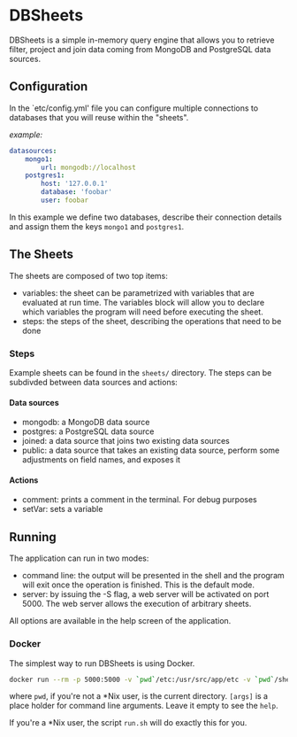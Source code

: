 # DBSheets

DBSheets is a simple in-memory query engine that allows you to retrieve filter, project and join data coming from
MongoDB and PostgreSQL data sources.

## Configuration

In the `etc/config.yml' file you can configure multiple connections to databases that you will reuse within the "sheets".

*example:*

```yaml
datasources:
    mongo1:
        url: mongodb://localhost
    postgres1:
        host: '127.0.0.1'
        database: 'foobar'
        user: foobar
```

In this example we define two databases, describe their connection details and assign them the keys `mongo1` and `postgres1`.

## The Sheets

The sheets are composed of two top items:

* variables: the sheet can be parametrized with variables that are evaluated at run time. The variables block will allow you to declare which variables the program will need before executing the sheet.
* steps: the steps of the sheet, describing the operations that need to be done

### Steps

Example sheets can be found in the `sheets/` directory.
The steps can be subdivded between data sources and actions:

#### Data sources

* mongodb: a MongoDB data source
* postgres: a PostgreSQL data source
* joined: a data source that joins two existing data sources
* public: a data source that takes an existing data source, perform some adjustments on field names, and exposes it

#### Actions

* comment: prints a comment in the terminal. For debug purposes
* setVar: sets a variable

## Running

The application can run in two modes:

* command line: the output will be presented in the shell and the program will exit once the operation is finished. This is the default mode.
* server: by issuing the -S flag, a web server will be activated on port 5000. The web server allows the execution of arbitrary sheets.

All options are available in the help screen of the application.

### Docker

The simplest way to run DBSheets is using Docker.

```sh
docker run --rm -p 5000:5000 -v `pwd`/etc:/usr/src/app/etc -v `pwd`/sheets:/usr/src/app/sheets -ti theirish81/dbsheets [args]
```

where `pwd`, if you're not a *Nix user, is the current directory. `[args]` is a place holder for command line arguments. Leave it empty to see the `help`.

If you're a *Nix user, the script `run.sh` will do exactly this for you.
